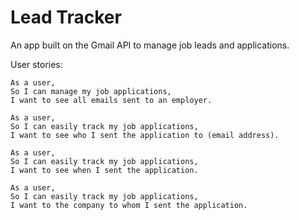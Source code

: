 # Lead Tracker
An app built on the Gmail API to manage job leads and applications.

User stories:
```
As a user,
So I can manage my job applications,
I want to see all emails sent to an employer.

As a user,
So I can easily track my job applications,
I want to see who I sent the application to (email address).

As a user,
So I can easily track my job applications,
I want to see when I sent the application.

As a user,
So I can easily track my job applications,
I want to the company to whom I sent the application.
```
